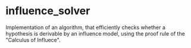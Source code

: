 # influence_solver

Implementation of an algorithm, that efficiently checks whether a hypothesis is derivable by an influence model, using the proof rule of the "Calculus of Influece".

